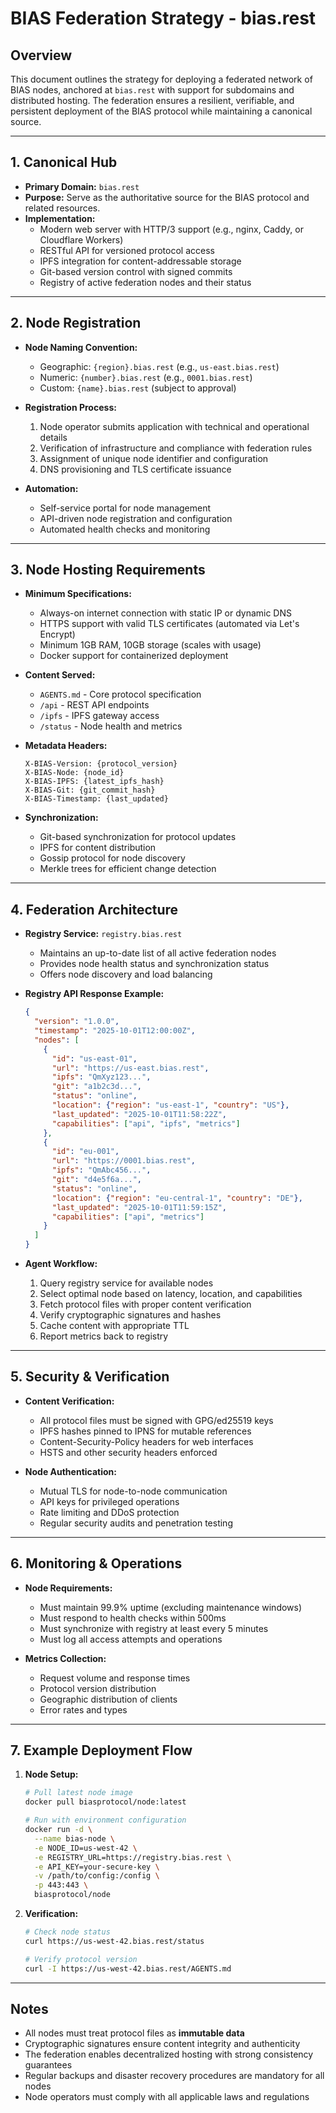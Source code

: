# BIAS Federation Strategy - bias.rest

## Overview

This document outlines the strategy for deploying a federated network of BIAS nodes, anchored at `bias.rest` with support for subdomains and distributed hosting. The federation ensures a resilient, verifiable, and persistent deployment of the BIAS protocol while maintaining a canonical source.

---

## 1. Canonical Hub

* **Primary Domain:** `bias.rest`
* **Purpose:** Serve as the authoritative source for the BIAS protocol and related resources.
* **Implementation:**
  * Modern web server with HTTP/3 support (e.g., nginx, Caddy, or Cloudflare Workers)
  * RESTful API for versioned protocol access
  * IPFS integration for content-addressable storage
  * Git-based version control with signed commits
  * Registry of active federation nodes and their status

---

## 2. Node Registration

* **Node Naming Convention:** 
  * Geographic: `{region}.bias.rest` (e.g., `us-east.bias.rest`)
  * Numeric: `{number}.bias.rest` (e.g., `0001.bias.rest`)
  * Custom: `{name}.bias.rest` (subject to approval)
  
* **Registration Process:**
  1. Node operator submits application with technical and operational details
  2. Verification of infrastructure and compliance with federation rules
  3. Assignment of unique node identifier and configuration
  4. DNS provisioning and TLS certificate issuance

* **Automation:**
  * Self-service portal for node management
  * API-driven node registration and configuration
  * Automated health checks and monitoring

---

## 3. Node Hosting Requirements

* **Minimum Specifications:**
  * Always-on internet connection with static IP or dynamic DNS
  * HTTPS support with valid TLS certificates (automated via Let's Encrypt)
  * Minimum 1GB RAM, 10GB storage (scales with usage)
  * Docker support for containerized deployment

* **Content Served:**
  * `AGENTS.md` - Core protocol specification
  * `/api` - REST API endpoints
  * `/ipfs` - IPFS gateway access
  * `/status` - Node health and metrics

* **Metadata Headers:**
  ```
  X-BIAS-Version: {protocol_version}
  X-BIAS-Node: {node_id}
  X-BIAS-IPFS: {latest_ipfs_hash}
  X-BIAS-Git: {git_commit_hash}
  X-BIAS-Timestamp: {last_updated}
  ```

* **Synchronization:**
  - Git-based synchronization for protocol updates
  - IPFS for content distribution
  - Gossip protocol for node discovery
  - Merkle trees for efficient change detection

---

## 4. Federation Architecture

* **Registry Service:** `registry.bias.rest`
  * Maintains an up-to-date list of all active federation nodes
  * Provides node health status and synchronization status
  * Offers node discovery and load balancing

* **Registry API Response Example:**
  ```json
  {
    "version": "1.0.0",
    "timestamp": "2025-10-01T12:00:00Z",
    "nodes": [
      {
        "id": "us-east-01",
        "url": "https://us-east.bias.rest",
        "ipfs": "QmXyz123...",
        "git": "a1b2c3d...",
        "status": "online",
        "location": {"region": "us-east-1", "country": "US"},
        "last_updated": "2025-10-01T11:58:22Z",
        "capabilities": ["api", "ipfs", "metrics"]
      },
      {
        "id": "eu-001",
        "url": "https://0001.bias.rest",
        "ipfs": "QmAbc456...",
        "git": "d4e5f6a...",
        "status": "online",
        "location": {"region": "eu-central-1", "country": "DE"},
        "last_updated": "2025-10-01T11:59:15Z",
        "capabilities": ["api", "metrics"]
      }
    ]
  }
  ```

* **Agent Workflow:**
  1. Query registry service for available nodes
  2. Select optimal node based on latency, location, and capabilities
  3. Fetch protocol files with proper content verification
  4. Verify cryptographic signatures and hashes
  5. Cache content with appropriate TTL
  6. Report metrics back to registry

---

## 5. Security & Verification

* **Content Verification:**
  * All protocol files must be signed with GPG/ed25519 keys
  * IPFS hashes pinned to IPNS for mutable references
  * Content-Security-Policy headers for web interfaces
  * HSTS and other security headers enforced

* **Node Authentication:**
  * Mutual TLS for node-to-node communication
  * API keys for privileged operations
  * Rate limiting and DDoS protection
  * Regular security audits and penetration testing

---

## 6. Monitoring & Operations

* **Node Requirements:**
  * Must maintain 99.9% uptime (excluding maintenance windows)
  * Must respond to health checks within 500ms
  * Must synchronize with registry at least every 5 minutes
  * Must log all access attempts and operations

* **Metrics Collection:**
  * Request volume and response times
  * Protocol version distribution
  * Geographic distribution of clients
  * Error rates and types

---

## 7. Example Deployment Flow

1. **Node Setup:**
   ```bash
   # Pull latest node image
   docker pull biasprotocol/node:latest
   
   # Run with environment configuration
   docker run -d \
     --name bias-node \
     -e NODE_ID=us-west-42 \
     -e REGISTRY_URL=https://registry.bias.rest \
     -e API_KEY=your-secure-key \
     -v /path/to/config:/config \
     -p 443:443 \
     biasprotocol/node
   ```

2. **Verification:**
   ```bash
   # Check node status
   curl https://us-west-42.bias.rest/status
   
   # Verify protocol version
   curl -I https://us-west-42.bias.rest/AGENTS.md
   ```

---

## Notes

* All nodes must treat protocol files as **immutable data**
* Cryptographic signatures ensure content integrity and authenticity
* The federation enables decentralized hosting with strong consistency guarantees
* Regular backups and disaster recovery procedures are mandatory for all nodes
* Node operators must comply with all applicable laws and regulations
